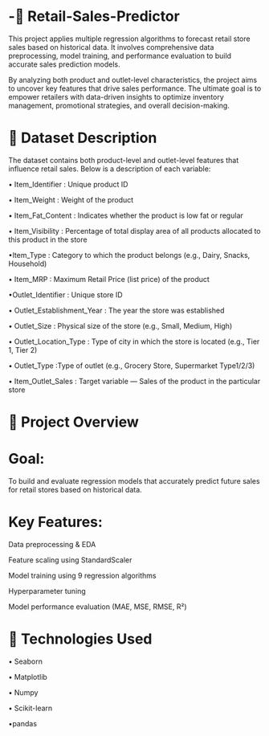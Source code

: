 # -🛒 Retail-Sales-Predictor

This project applies multiple regression algorithms to forecast retail store sales based on historical data. It involves comprehensive data preprocessing, model training, and performance evaluation to build accurate sales prediction models.

By analyzing both product and outlet-level characteristics, the project aims to uncover key features that drive sales performance. The ultimate goal is to empower retailers with data-driven insights to optimize inventory management, promotional strategies, and overall decision-making.

# 📂 Dataset Description
The dataset contains both product-level and outlet-level features that influence retail sales. Below is a description of each variable:


• Item_Identifier	: Unique product ID

• Item_Weight	: Weight of the product

• Item_Fat_Content : Indicates whether the product is low fat or regular

• Item_Visibility	: Percentage of total display area of all products allocated to this product in the store

•Item_Type	: Category to which the product belongs (e.g., Dairy, Snacks, Household)

• Item_MRP	: Maximum Retail Price (list price) of the product

•Outlet_Identifier	: Unique store ID

• Outlet_Establishment_Year	: The year the store was established

• Outlet_Size	: Physical size of the store (e.g., Small, Medium, High)

• Outlet_Location_Type	: Type of city in which the store is located (e.g., Tier 1, Tier 2)

• Outlet_Type	:Type of outlet (e.g., Grocery Store, Supermarket Type1/2/3)

• Item_Outlet_Sales	: Target variable — Sales of the product in the particular store

# 📌 Project Overview
# Goal:
To build and evaluate regression models that accurately predict future sales for retail stores based on historical data.

# Key Features:

Data preprocessing & EDA

Feature scaling using StandardScaler

Model training using 9 regression algorithms

Hyperparameter tuning

Model performance evaluation (MAE, MSE, RMSE, R²)

# 🔧 Technologies Used
• Seaborn

• Matplotlib

• Numpy

• Scikit-learn

•pandas




